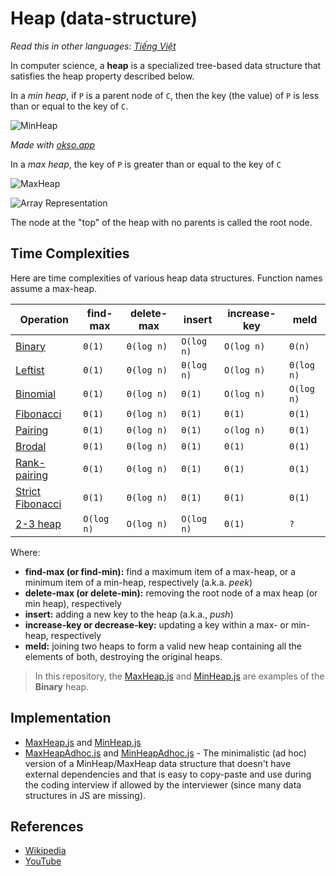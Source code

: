 # Heap (data-structure)

_Read this in other languages:_
[_Tiếng Việt_](README.md)

In computer science, a **heap** is a specialized tree-based
data structure that satisfies the heap property described
below.

In a _min heap_, if `P` is a parent node of `C`, then the
key (the value) of `P` is less than or equal to the
key of `C`.

![MinHeap](./images/min-heap.jpeg)

_Made with [okso.app](https://okso.app)_

In a _max heap_, the key of `P` is greater than or equal
to the key of `C`

![MaxHeap](./images/max-heap.jpeg)

![Array Representation](./images/array-representation.jpeg)

The node at the "top" of the heap with no parents is
called the root node.

## Time Complexities

Here are time complexities of various heap data structures. Function names assume a max-heap.

| Operation                                                                                          | find-max   | delete-max | insert     | increase-key | meld       |
| -------------------------------------------------------------------------------------------------- | ---------- | ---------- | ---------- | ------------ | ---------- |
| [Binary](https://en.wikipedia.org/wiki/Binary_heap)                                                | `Θ(1)`     | `Θ(log n)` | `O(log n)` | `O(log n)`   | `Θ(n)`     |
| [Leftist](https://en.wikipedia.org/wiki/Leftist_tree)                                              | `Θ(1)`     | `Θ(log n)` | `Θ(log n)` | `O(log n)`   | `Θ(log n)` |
| [Binomial](https://en.wikipedia.org/wiki/Binomial_heap)                                            | `Θ(1)`     | `Θ(log n)` | `Θ(1)`     | `O(log n)`   | `O(log n)` |
| [Fibonacci](https://en.wikipedia.org/wiki/Fibonacci_heap)                                          | `Θ(1)`     | `Θ(log n)` | `Θ(1)`     | `Θ(1)`       | `Θ(1)`     |
| [Pairing](https://en.wikipedia.org/wiki/Pairing_heap)                                              | `Θ(1)`     | `Θ(log n)` | `Θ(1)`     | `o(log n)`   | `Θ(1)`     |
| [Brodal](https://en.wikipedia.org/wiki/Brodal_queue)                                               | `Θ(1)`     | `Θ(log n)` | `Θ(1)`     | `Θ(1)`       | `Θ(1)`     |
| [Rank-pairing](https://en.wikipedia.org/w/index.php?title=Rank-pairing_heap&action=edit&redlink=1) | `Θ(1)`     | `Θ(log n)` | `Θ(1)`     | `Θ(1)`       | `Θ(1)`     |
| [Strict Fibonacci](https://en.wikipedia.org/wiki/Fibonacci_heap)                                   | `Θ(1)`     | `Θ(log n)` | `Θ(1)`     | `Θ(1)`       | `Θ(1)`     |
| [2-3 heap](https://en.wikipedia.org/wiki/2%E2%80%933_heap)                                         | `O(log n)` | `O(log n)` | `O(log n)` | `Θ(1)`       | `?`        |

Where:

- **find-max (or find-min):** find a maximum item of a max-heap, or a minimum item of a min-heap, respectively (a.k.a. _peek_)
- **delete-max (or delete-min):** removing the root node of a max heap (or min heap), respectively
- **insert:** adding a new key to the heap (a.k.a., _push_)
- **increase-key or decrease-key:** updating a key within a max- or min-heap, respectively
- **meld:** joining two heaps to form a valid new heap containing all the elements of both, destroying the original heaps.

> In this repository, the [MaxHeap.js](./MaxHeap.js) and [MinHeap.js](./MinHeap.js) are examples of the **Binary** heap.

## Implementation

- [MaxHeap.js](./MaxHeap.js) and [MinHeap.js](./MinHeap.js)
- [MaxHeapAdhoc.js](./MaxHeapAdhoc.js) and [MinHeapAdhoc.js](./MinHeapAdhoc.js) - The minimalistic (ad hoc) version of a MinHeap/MaxHeap data structure that doesn't have external dependencies and that is easy to copy-paste and use during the coding interview if allowed by the interviewer (since many data structures in JS are missing).

## References

- [Wikipedia](<https://en.wikipedia.org/wiki/Heap_(data_structure)>)
- [YouTube](https://www.youtube.com/watch?v=t0Cq6tVNRBA&index=5&t=0s&list=PLLXdhg_r2hKA7DPDsunoDZ-Z769jWn4R8)

